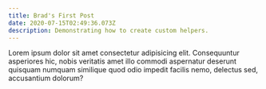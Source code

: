 ```yaml
---
title: Brad's First Post
date: 2020-07-15T02:49:36.073Z
description: Demonstrating how to create custom helpers.
---
```


Lorem ipsum dolor sit amet consectetur adipisicing elit. Consequuntur asperiores hic, nobis veritatis amet illo commodi aspernatur deserunt quisquam numquam similique quod odio impedit facilis nemo, delectus sed, accusantium dolorum?
